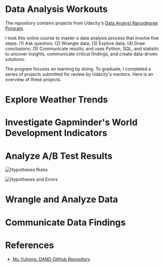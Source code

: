 # Data Analysis Workouts

The repository contains projects from Udacity's [Data Analyst Nanodegree Program](https://www.udacity.com/course/data-analyst-nanodegree--nd002).

I took this online course to master a data analysis process that involve five steps: (1) Ask question; (2) Wrangle data; (3) Explore data; (4) Draw conclusions; (5) Communicate results; and uses Python, SQL, and statistic to uncover insights, communicate critical findings, and create data-driven solutions.

The program focuses on learning by doing. To graduate, I completed a series of projects submitted for review by Udacity's mentors. Here is an overview of these projects.

# Explore Weather Trends

# Investigate Gapminder's World Development Indicators

# Analyze A/B Test Results

![Hypotheses Rules](http://www.plantuml.com/plantuml/png/PP51R_8m38Rl_8htkm7gjuqhAeWZzstdoRGkZGXnbZXK_VTB0sAgTahqMizZEpb4fQ33AIxMU6V5fyTnzA8zHyxP6jGq4bhZpb11YH6IvRZDnJK-UiRnwmrBbwnTmKHeI8mJTn8OeoGqOYqt2d8ZMb9wcN4f9h9sH5HIZfC_y6Hn0kwwYPEGKrBe83W7IJw20eE_CpXtaMlpkIdbHgwUDKzTPPNxBpSEbhpF0VhdUWKlo9AiSd2aviPbYs5gEJ06IRQ5DHU62avSrhjpzPMqt-V6zMkvvPvEoRW8SlVn4CtPGJf4kJ8knhNR1xNSeKAzgx3VhHxuNBhv8yqZGxoNQDJ8P2t9zEnFwRzihQlzht5nODVcl_q1)

![Hypotheses and Errors](http://www.plantuml.com/plantuml/png/VP31IWD138Rl-nGvQX2rLwdIWqgzUB7U2f9jOsTWp0oJhCk-lMlMoYheBVcJoVSnApMgrhVQ83onmNE1zL2o1LRMhMW62sGmzj3dgWpv5RZMiOIe7YFQK1WUfXZnga64n_orDJO8czenbApHuZlF8k437ID0t4ntxlmXekyjtyZ23QKIQ7dXjSUtl8lxA0Ste6HSnI_1oVfbSUfg8-1iAtrW0TfPHoaDdzFBx-cvNxg-fwG_xM0IEPhCF5gslpMaIya9__8Nl_YEd_r4isBPzwr-0000)

# Wrangle and Analyze Data

# Communicate Data Findings

# References
- [Mu Yuhong: DAND GitHub Repository](https://github.com/VenessaM/DataAnalysisPython) 
